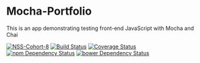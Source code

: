 # Mocha-Portfolio
This is an app demonstrating testing front-end JavaScript with Mocha and Chai

[![NSS-Cohort-8](https://img.shields.io/badge/NSS-cohort--8-6a1ab0.svg)](http://i.imgur.com/hrq5wS9.jpg)
[![Build Status](https://travis-ci.org/sscotth/Mocha-Portfolio.svg?branch=master)](https://travis-ci.org/sscotth/Mocha-Portfolio)
[![Coverage Status](https://coveralls.io/repos/sscotth/Mocha-Portfolio/badge.svg)](https://coveralls.io/r/sscotth/Mocha-Portfolio)
[![npm Dependency Status](https://www.versioneye.com/user/projects/54d8df50c1bbbd5f82000002/badge.svg?style=flat)](https://www.versioneye.com/user/projects/54d8df50c1bbbd5f82000002)
[![bower Dependency Status](https://www.versioneye.com/user/projects/54d8df6fc1bbbda0130000a0/badge.svg?style=flat)](https://www.versioneye.com/user/projects/54d8df6fc1bbbda0130000a0)
